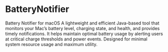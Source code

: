# BatteryNotifier
Battery Notifier for macOS A lightweight and efficient Java-based tool that monitors your Mac’s battery level, charging state, and health, and provides timely notifications. It helps maintain optimal battery usage by alerting users at critical charge thresholds and power events. Designed for minimal system resource usage and maximum utility.
